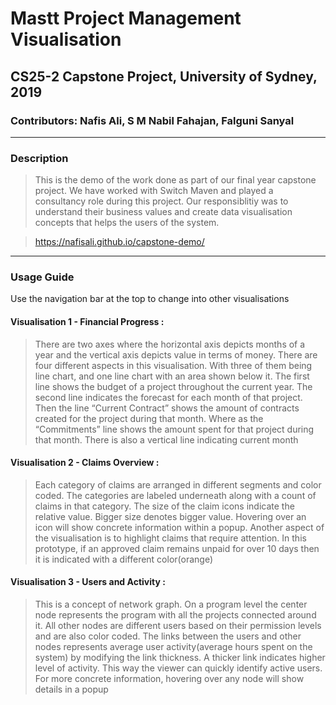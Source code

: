 # Mastt Project Management Visualisation
## CS25-2 Capstone Project, University of Sydney, 2019
### Contributors: Nafis Ali, S M Nabil Fahajan, Falguni Sanyal
***
### Description
> This is the demo of the work done as part of our final year capstone project. We have worked with Switch Maven and played a consultancy role during this project. Our responsiblitiy was to understand their business values and create data visualisation concepts that helps the users of the system.

> https://nafisali.github.io/capstone-demo/
***
### Usage Guide
Use the navigation bar at the top to change into other visualisations

#### Visualisation 1 - Financial Progress :
> There are two axes where the horizontal axis depicts months of a year and the vertical axis depicts value in terms of money. There are four different aspects in this
        visualisation. With three of them being line chart, and one line chart with an area shown below it. The first line shows the budget of a project throughout the current
        year. The second line indicates the forecast for each month of that project. Then the line “Current Contract” shows the amount of contracts created for the project during
        that month. Where as the “Commitments” line shows the amount spent for that project during that month. There is also a vertical line indicating current month

#### Visualisation 2 - Claims Overview :
> Each category of claims are arranged in different segments and color coded. The categories are labeled underneath along with a count of claims in that category. The size of
        the claim icons indicate the relative value. Bigger size denotes bigger value. Hovering over an icon will show concrete information within a popup. Another aspect of the
        visualisation is to highlight claims that require attention. In this prototype, if an approved claim remains unpaid for over 10 days then it is indicated with a different
        color(orange)

#### Visualisation 3 - Users and Activity :
> This is a concept of network graph. On a program level the center node represents the program with all the projects connected around it. All other nodes are different users
        based on their permission levels and are also color coded. The links between the users and other nodes represents average user activity(average hours spent on the system)
        by modifying the link thickness. A thicker link indicates higher level of activity. This way the viewer can quickly identify active users. For more concrete information,
        hovering over any node will show details in a popup
